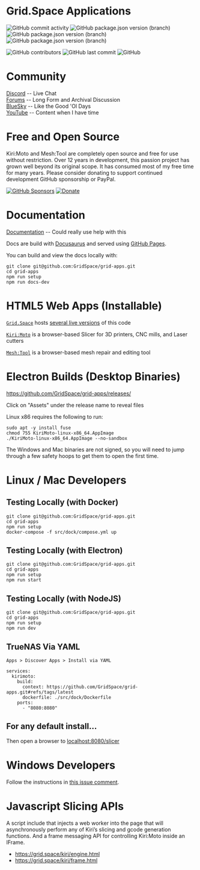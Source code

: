 # Grid.Space Applications

![GitHub commit activity](https://img.shields.io/github/commit-activity/w/GridSpace/grid-apps)
![GitHub package.json version (branch)](https://img.shields.io/github/package-json/v/GridSpace/grid-apps/rel-3.9)
![GitHub package.json version (branch)](https://img.shields.io/github/package-json/v/GridSpace/grid-apps/rel-4.0)
![GitHub package.json version (branch)](https://img.shields.io/github/package-json/v/GridSpace/grid-apps/rel-4.1)

![GitHub contributors](https://img.shields.io/github/contributors/GridSpace/grid-apps)
![GitHub last commit](https://img.shields.io/github/last-commit/GridSpace/grid-apps)
![GitHub](https://img.shields.io/github/license/GridSpace/grid-apps)


# Community

[Discord](https://discord.com/invite/suyCCgr) -- Live Chat  
[Forums](https://forum.grid.space/) -- Long Form and Archival Discussion  
[BlueSky](https://bsky.app/profile/grid.space) -- Like the Good 'Ol Days  
[YouTube](https://www.youtube.com/c/gridspace) -- Content when I have time  

# Free and Open Source

Kiri:Moto and Mesh:Tool are completely open source and free for use without restriction. Over 12 years in development, this passion project has grown well beyond its original scope. It has consumed most of my free time for many years. Please consider donating to support continued development GitHub sponsorship or PayPal.  

[![GitHub Sponsors](https://img.shields.io/github/sponsors/GridSpace)](https://github.com/sponsors/GridSpace)
[![Donate](https://img.shields.io/badge/Donate-PayPal-green.svg)](https://paypal.me/gridspace3d?locale.x=en_US)

# Documentation
[Documentation](https://docs.grid.space/) -- Could really use help with this  

Docs are build with [Docusaurus](https://docusaurus.io/) and served using [GitHub Pages](https://pages.github.com/).

You can build and view the docs locally with:
```
git clone git@github.com:GridSpace/grid-apps.git
cd grid-apps
npm run setup
npm run docs-dev
```

# HTML5 Web Apps (Installable)

[`Grid.Space`](https://grid.space) hosts [several live versions](https://grid.space/choose) of this code

[`Kiri:Moto`](https://grid.space/kiri) is a browser-based Slicer for 3D printers, CNC mills, and Laser cutters

[`Mesh:Tool`](https://grid.space/mesh) is a browser-based mesh repair and editing tool


# Electron Builds (Desktop Binaries)

https://github.com/GridSpace/grid-apps/releases/

Click on "Assets" under the release name to reveal files

Linux x86 requires the following to run:

```
sudo apt -y install fuse
chmod 755 KiriMoto-linux-x86_64.AppImage
./KiriMoto-linux-x86_64.AppImage --no-sandbox
```

The Windows and Mac binaries are not signed, so you will need to jump through a few safety hoops to get them to open the first time.


# Linux / Mac Developers

## Testing Locally (with Docker)

```
git clone git@github.com:GridSpace/grid-apps.git
cd grid-apps
npm run setup
docker-compose -f src/dock/compose.yml up
```

## Testing Locally (with Electron)

```
git clone git@github.com:GridSpace/grid-apps.git
cd grid-apps
npm run setup
npm run start
```

## Testing Locally (with NodeJS)

```
git clone git@github.com:GridSpace/grid-apps.git
cd grid-apps
npm run setup
npm run dev
```

## TrueNAS Via YAML

`Apps > Discover Apps > Install via YAML`

```
services:
  kirimoto:
    build:
      context: https://github.com/GridSpace/grid-apps.git#refs/tags/latest
      dockerfile: ./src/dock/Dockerfile
    ports:
      - "8080:8080"
```

## For any default install...

Then open a browser to [localhost:8080/slicer](http://localhost:8080/slicer)

# Windows Developers

Follow the instructions in [this issue comment](https://github.com/GridSpace/grid-apps/issues/331#issuecomment-2692492302).

# Javascript Slicing APIs

A script include that injects a web worker into the page that will asynchronously perform any of Kiri’s slicing and gcode generation functions. And a frame messaging API for controlling Kiri:Moto inside an IFrame.

* https://grid.space/kiri/engine.html
* https://grid.space/kiri/frame.html
